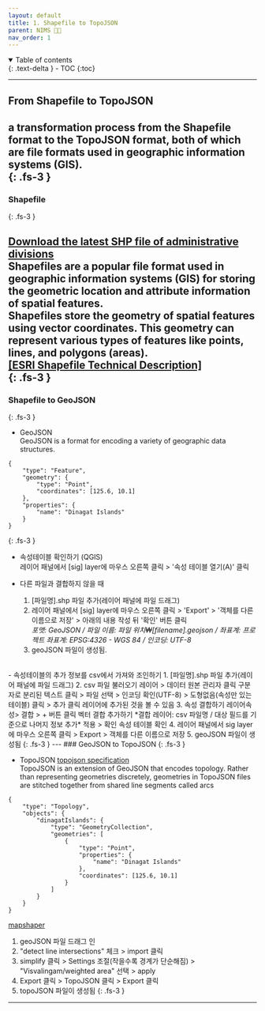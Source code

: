 ```yaml
---
layout: default
title: 1. Shapefile to TopoJSON
parent: NIMS 👩‍💻 
nav_order: 1
---
```


<details open markdown="block">
  <summary>
    Table of contents
  </summary>
  {: .text-delta }
- TOC
{:toc}
</details>

---

## From Shapefile to TopoJSON   

a transformation process from the Shapefile format to the TopoJSON format, both of which are file formats used in geographic information systems (GIS).   
{: .fs-3 }
---
### Shapefile
{: .fs-3 }

[Download the latest SHP file of administrative divisions]("http://www.gisdeveloper.co.kr/?p=2332")   
Shapefiles are a popular file format used in geographic information systems (GIS) for storing the geometric location and attribute information of spatial features.   
Shapefiles store the geometry of spatial features using vector coordinates. This geometry can represent various types of features like points, lines, and polygons (areas).   
[[ESRI Shapefile Technical Description]]("https://www.esri.com/content/dam/esrisites/sitecore-archive/Files/Pdfs/library/whitepapers/pdfs/shapefile.pdf")   
{: .fs-3 }
---
### Shapefile to GeoJSON
{: .fs-3 }

- GeoJSON    
GeoJSON is a format for encoding a variety of geographic data structures. 
```
{
    "type": "Feature",
    "geometry": {
        "type": "Point",
        "coordinates": [125.6, 10.1]
    },
    "properties": {
        "name": "Dinagat Islands"
    }
}
```  
{: .fs-3 }

  - 속성테이블 확인하기 (QGIS)   
    레이어 패널에서 [sig] layer에 마우스 오른쪽 클릭 > '속성 테이블 열기(A)' 클릭
  
  - 다른 파일과 결합하지 않을 때   
    1. [파일명].shp 파일 추가(레이어 패널에 파일 드래그)   
    2. 레이어 패널에서 [sig] layer에 마우스 오른쪽 클릭 > 'Export' > '객체를 다른 이름으로 저장' > 아래의 내용 작성 뒤 '확인' 버튼 클릭   
    *포맷: GeoJSON / 파일 이름: 파일 위치₩[filename].geojson / 좌표계: 프로젝트 좌표계: EPSG:4326 - WGS 84 / 인코딩: UTF-8*   
    3. geoJSON 파일이 생성됨.
   <br>
  - 속성테이블의 추가 정보를 csv에서 가져와 조인하기
    1. [파일명].shp 파일 추가(레이어 패널에 파일 드래그)      
    2. csv 파일 불러오기   
        레이어 > 데이터 원본 관리자 클릭   
        구분자로 분리된 텍스트 클릭 > 파일 선택 > 인코딩 확인(UTF-8) > 도형없음(속성만 있는 테이블) 클릭 > 추가 클릭   
        레이어에 추가된 것을 볼 수 있음    
    3. 속성 결합하기   
        레이어속성> 결합 > + 버튼 클릭     
        벡터 결합 추가하기    
            *결합 레이어: csv 파일명 / 대상 필드를 기준으로 나머지 정보 추가*
        적용 > 확인
        속성 테이블 확인
    4. 레이어 패널에서 sig layer에 마우스 오른쪽 클릭 > Export > 객체를 다른 이름으로 저장
    5. geoJSON 파일이 생성됨
{: .fs-3 }
---
### GeoJSON to TopoJSON
{: .fs-3 }

- TopoJSON   [topojson specification]("https://github.com/topojson/topojson-specification")  
  TopoJSON is an extension of GeoJSON that encodes topology. Rather than representing geometries discretely, geometries in TopoJSON files are stitched together from shared line segments called arcs   
```
{
    "type": "Topology",
    "objects": {
        "dinagatIslands": {
            "type": "GeometryCollection",
            "geometries": [
                {
                    "type": "Point",
                    "properties": {
                        "name": "Dinagat Islands"
                    },
                    "coordinates": [125.6, 10.1]
                }
            ]
        }
    }
}
```
[mapshaper]("https://mapshaper.org/")
1. geoJSON 파일 드래그 인
2. "detect line intersections" 체크 > import 클릭
3. simplify 클릭 > Settings 조절(작을수록 경계가 단순해짐) > "Visvalingam/weighted area" 선택 > apply
4. Export 클릭 > TopoJSON 클릭 > Export 클릭
5. topoJSON 파일이 생성됨
{: .fs-3 }
   
---
